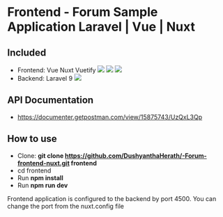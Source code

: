 # Frontend - Forum Sample Application Laravel | Vue | Nuxt

## Included
- Frontend: Vue Nuxt Vuetify <img src="https://img.shields.io/badge/Nuxt-3-green"> <img src="https://img.shields.io/badge/Vue-3-brightgreen"> <img src="https://img.shields.io/badge/Vuetify-9-blue">
- Backend: Laravel 9 <img src="https://img.shields.io/badge/Laravel-9-red">

## API Documentation
- https://documenter.getpostman.com/view/15875743/UzQxL3Qp

## How to use

- Clone: __git clone https://github.com/DushyanthaHerath/-Forum-frontend-nuxt.git frontend__
- cd frontend
- Run __npm install__
- Run __npm run dev__

Frontend application is configured to the backend by port 4500. You can change the port from the nuxt.config file
